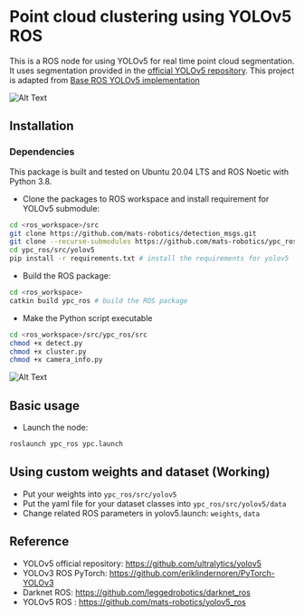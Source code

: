 # Point cloud clustering using YOLOv5 ROS
This is a ROS node for using YOLOv5 for real time point cloud segmentation. It uses segmentation provided in the [official YOLOv5 repository](https://github.com/ultralytics/yolov5). This project is adapted from [Base ROS YOLOv5 implementation](https://github.com/mats-robotics/ypc_ros)

![Alt Text](https://github.com/tharaka27/ypc_ros/blob/main/misc/video.gif)

## Installation

### Dependencies
This package is built and tested on Ubuntu 20.04 LTS and ROS Noetic with Python 3.8.

* Clone the packages to ROS workspace and install requirement for YOLOv5 submodule:
```bash
cd <ros_workspace>/src
git clone https://github.com/mats-robotics/detection_msgs.git
git clone --recurse-submodules https://github.com/mats-robotics/ypc_ros.git 
cd ypc_ros/src/yolov5
pip install -r requirements.txt # install the requirements for yolov5
```
* Build the ROS package:
```bash
cd <ros_workspace>
catkin build ypc_ros # build the ROS package
```
* Make the Python script executable 
```bash
cd <ros_workspace>/src/ypc_ros/src
chmod +x detect.py
chmod +x cluster.py
chmod +x camera_info.py
```

![Alt Text](https://github.com/tharaka27/ypc_ros/blob/main/misc/archi.png)

## Basic usage

* Launch the node:
```bash
roslaunch ypc_ros ypc.launch
```

## Using custom weights and dataset (Working)
* Put your weights into `ypc_ros/src/yolov5`
* Put the yaml file for your dataset classes into `ypc_ros/src/yolov5/data`
* Change related ROS parameters in yolov5.launch: `weights`,  `data`

## Reference
* YOLOv5 official repository: https://github.com/ultralytics/yolov5
* YOLOv3 ROS PyTorch: https://github.com/eriklindernoren/PyTorch-YOLOv3
* Darknet ROS: https://github.com/leggedrobotics/darknet_ros
* YOLOv5 ROS : https://github.com/mats-robotics/yolov5_ros
